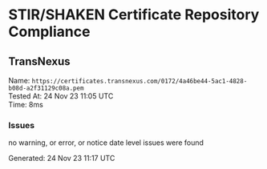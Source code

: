 # STIR/SHAKEN Certificate Repository Compliance

## TransNexus

Name: `https://certificates.transnexus.com/0172/4a46be44-5ac1-4828-b08d-a2f31129c08a.pem`\
Tested At: 24 Nov 23 11:05 UTC\
Time: 8ms

### Issues

no warning, or error, or notice date level issues were found

Generated: 24 Nov 23 11:17 UTC